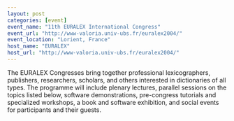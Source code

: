 ```yaml
---
layout: post
categories: [event]
event_name: "11th EURALEX International Congress"
event_url: "http://www-valoria.univ-ubs.fr/euralex2004/"
event_location: "Lorient, France"
host_name: "EURALEX"
host_url: "http://www-valoria.univ-ubs.fr/euralex2004/"
---
```

The EURALEX Congresses bring together professional lexicographers, publishers, researchers, scholars, and others interested in dictionaries of all types. The programme will include plenary lectures, parallel sessions on the topics listed below, software demonstrations, pre-congress tutorials and specialized workshops, a book and software exhibition, and social events for participants and their guests.